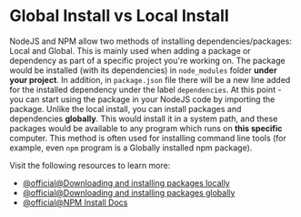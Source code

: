 # Global Install vs Local Install

NodeJS and NPM allow two methods of installing dependencies/packages: Local and Global. This is mainly used when adding a package or dependency as part of a specific project you're working on. The package would be installed (with its dependencies) in `node_modules` folder **under your project**. In addition, in `package.json` file there will be a new line added for the installed dependency under the label `dependencies`. At this point - you can start using the package in your NodeJS code by importing the package. Unlike the local install, you can install packages and dependencies **globally**. This would install it in a system path, and these packages would be available to any program which runs on **this specific** computer. This method is often used for installing command line tools (for example, even `npm` program is a Globally installed npm package).

Visit the following resources to learn more:

- [@official@Downloading and installing packages locally](https://docs.npmjs.com/downloading-and-installing-packages-locally)
- [@official@Downloading and installing packages globally](https://docs.npmjs.com/downloading-and-installing-packages-globally)
- [@official@NPM Install Docs](https://docs.npmjs.com/cli/commands/npm-install)
